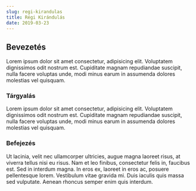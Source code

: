 ```yaml
---
slug: regi-kirandulas
title: Régi Kirándulás
date: 2019-03-23
---
```


## Bevezetés

Lorem ipsum dolor sit amet consectetur, adipisicing elit. Voluptatem dignissimos odit nostrum est. Cupiditate magnam repudiandae suscipit, nulla facere voluptas unde, modi minus earum in assumenda dolores molestias vel quisquam.

### Tárgyalás

Lorem ipsum dolor sit amet consectetur, adipisicing elit. Voluptatem dignissimos odit nostrum est. Cupiditate magnam repudiandae suscipit, nulla facere voluptas unde, modi minus earum in assumenda dolores molestias vel quisquam.

### Befejezés

Ut lacinia, velit nec ullamcorper ultricies, augue magna laoreet risus, at viverra tellus nisi eu risus. Nam et leo finibus, consectetur felis in, faucibus est. Sed in interdum magna. In eros ex, laoreet in eros ac, posuere pellentesque lorem. Vestibulum vitae gravida mi. Duis iaculis quis massa sed vulputate. Aenean rhoncus semper enim quis interdum.
